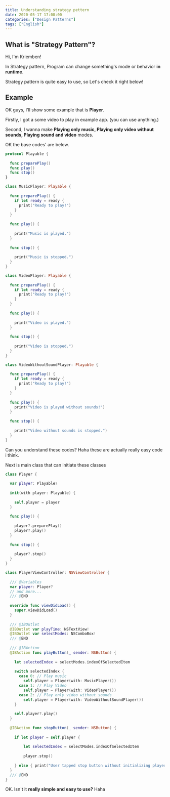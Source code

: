 ```yaml
---
title: Understanding strategy pettern
date: 2020-05-17 17:00:00
categories: ["Design Patterns"]
tags: ["English"]
---
```

## What is "Strategy Pattern"?

Hi, I'm Kriemben!

In Strategy pattern, Program can change something's mode or behavior **in runtime**.

Strategy pattern is quite easy to use, so Let's check it right below!

## Example

OK guys, I'll show some example that is **Player**.

Firstly, I got a some video to play in example app. (you can use anything.)

Second, I wanna make **Playing only music, Playing only video without sounds, Playing sound and video** modes.

OK the base codes' are below.

```swift
protocol Playable {
  
  func preparePlay()
  func play()
  func stop()
}
```

```swift
class MusicPlayer: Playable {
  
  func preparePlay() {
    if let ready = ready {
      print("Ready to play!")
    }
  }
  
  func play() {
    
    print("Music is played.")
  }
  
  func stop() {
    
    print("Music is stopped.")
  }
}
```

```swift
class VideoPlayer: Playable {
  
  func preparePlay() {
    if let ready = ready {
      print("Ready to play!")
    }
  }
  
  func play() {
    
    print("Video is played.")
  }
  
  func stop() {
    
    print("Video is stopped.")
  }
}
```

```swift
class VideoWithoutSoundPlayer: Playable {
  
  func preparePlay() {
    if let ready = ready {
      print("Ready to play!")
    }
  }
  
  func play() {
    print("Video is played without sounds!")
  }
  
  func stop() {
    
    print("Video without sounds is stopped.")
  }
}
```

Can you understand these codes? Haha these are actually really easy code i think.

Next is main class that can initiate these classes

```swift
class Player {
  
  var player: Playable?
  
  init(with player: Playable) {
    
    self.player = player
  }
  
  func play() {
    
    player?.preparePlay()
    player?.play()
  }
  
  func stop() {
    
    player?.stop()
  }
}
```



```swift
class PlayerViewController: NSViewController {
  
  /// @Variables
  var player: Player?
  // and more...
  /// @END
  
  override func viewDidLoad() {
    super.viewDidLoad()
  }
  
  /// @IBOutlet
  @IBOutlet var playTime: NSTextView!
  @IBOutlet var selectModes: NSComboBox!
  /// @END
  
  /// @IBAction
  @IBAction func playButton(_ sender: NSButton) {
    
    let selectedIndex = selectModes.indexOfSelectedItem
    
    switch selectedIndex {
      case 0: // Play music
      	self.player = Player(with: MusicPlayer())
      case 1: // Play Video
      	self.player = Player(with: VideoPlayer())
      case 2: // Play only video without sounds
      	self.player = Player(with: VideoWithoutSoundPlayer())
    }
    
    self.player?.play()
  }
  
  @IBAction func stopButton(_ sender: NSButton) {
    
    if let player = self.player {
    
    	let selectedIndex = selectModes.indexOfSelectedItem
    
    	player.stop()
      
    } else { print("User tapped stop button without initializing player and moodes.") }
  }
  /// @END
}
```

OK. Isn't it **really simple and easy to use?** Haha 
